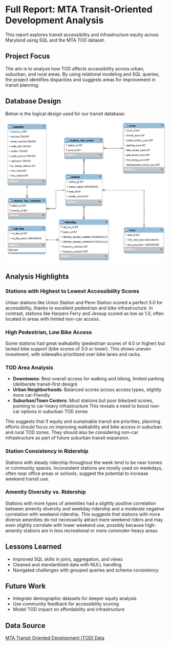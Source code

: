# Full Report: MTA Transit-Oriented Development Analysis

This report explores transit accessibility and infrastructure equity across Maryland using SQL and the MTA TOD dataset.

## Project Focus

The aim is to analyze how TOD affects accessibility across urban, suburban, and rural areas. By using relational modeling and SQL queries, the project identifies disparities and suggests areas for improvement in transit planning.

## Database Design
Below is the logical design used for our transit database:

![ERD Diagram](mta_transit_erd.png)

## Analysis Highlights

### Stations with Highest to Lowest Accessibility Scores
Urban stations like Union Station and Penn Station scored a perfect 5.0 for accessibility, thanks to excellent pedestrian and bike infrastructure. In contrast, stations like Harpers Ferry and Jessup scored as low as 1.0, often located in areas with limited non-car access.

### High Pedestrian, Low Bike Access
Some stations had great walkability (pedestrian scores of 4.0 or higher) but lacked bike support (bike scores of 3.0 or lower). This shows uneven investment, with sidewalks prioritized over bike lanes and racks.

### TOD Area Analysis
- **Downtowns**: Best overall access for walking and biking, limited parking (deliberate transit-first design)
- **Urban Neighborhoods**: Balanced scores across access types, slightly more car-friendly
- **Suburban/Town Centers**: Most stations but poor bike/ped scores, pointing to car-heavy infrastructure
This reveals a need to boost non-car options in suburban TOD zones

This suggests that if equity and sustainable transit are priorities, planning efforts should focus on improving walkability and bike access in suburban and rural TOD zones. They should also be considering non-car infrastructure as part of future suburban transit expansion.

### Station Consistency in Ridership
Stations with steady ridership throughout the week tend to be near homes or community spaces. Inconsistent stations are mostly used on weekdays, often near office areas or schools, suggest the potential to increase weekend transit use.

### Amenity Diversity vs. Ridership
Stations with more types of amenities had a slightly positive correlation between amenity diversity and weekday ridership and a moderate negative correlation with weekend ridership. This suggests that stations with more diverse amenities do not necessarily attract more weekend riders and may even slightly correlate with lower weekend use, possibly because high-amenity stations are in less recreational or more commuter-heavy areas. 

## Lessons Learned

- Improved SQL skills in joins, aggregation, and views
- Cleaned and standardized data with NULL handling
- Navigated challenges with grouped queries and schema consistency

## Future Work

- Integrate demographic datasets for deeper equity analysis
- Use community feedback for accessibility scoring
- Model TOD impact on affordability and infrastructure

## Data Source

[MTA Transit Oriented Development (TOD) Data](https://opendata.maryland.gov/Transportation/MTA-Transit-Oriented-Development-TOD-Data/cqt2-ypem/about_data)
